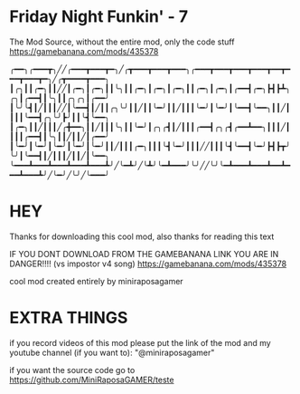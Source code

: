 # Friday Night Funkin' - 7
The Mod Source, without the entire mod, only the code stuff
https://gamebanana.com/mods/435378

╭━━╮╭━━━┳╮╱╱╭━━━┳━━━┳━╮╱╭┳━━━┳━━━┳━━━╮╭━━━┳━━━┳━━━┳━━━┳━━┳━━━┳━━━┳━╮╱╭┳━━━━┳━━━╮
┃╭╮┃┃╭━╮┃┃╱╱┃╭━╮┃╭━╮┃┃╰╮┃┃╭━╮┃╭━╮┃╭━╮┃┃╭━╮┃╭━╮┃╭━━┫╭━╮┣┫┣┻╮╭╮┃╭━━┫┃╰╮┃┃╭╮╭╮┃╭━━╯
┃╰╯╰┫┃╱┃┃┃╱╱┃╰━━┫┃╱┃┃╭╮╰╯┃┃╱┃┃╰━╯┃┃╱┃┃┃╰━╯┃╰━╯┃╰━━┫╰━━╮┃┃╱┃┃┃┃╰━━┫╭╮╰╯┣╯┃┃╰┫╰━━╮
┃╭━╮┃┃╱┃┃┃╱╭╋━━╮┃┃╱┃┃┃╰╮┃┃╰━╯┃╭╮╭┫┃╱┃┃┃╭━━┫╭╮╭┫╭━━┻━━╮┃┃┃╱┃┃┃┃╭━━┫┃╰╮┃┃╱┃┃╱┃╭━━╯
┃╰━╯┃╰━╯┃╰━╯┃╰━╯┃╰━╯┃┃╱┃┃┃╭━╮┃┃┃╰┫╰━╯┃┃┃╱╱┃┃┃╰┫╰━━┫╰━╯┣┫┣┳╯╰╯┃╰━━┫┃╱┃┃┃╱┃┃╱┃╰━━╮
╰━━━┻━━━┻━━━┻━━━┻━━━┻╯╱╰━┻╯╱╰┻╯╰━┻━━━╯╰╯╱╱╰╯╰━┻━━━┻━━━┻━━┻━━━┻━━━┻╯╱╰━╯╱╰╯╱╰━━━╯

# HEY
Thanks for downloading this cool mod, also thanks for reading this text

IF YOU DONT DOWNLOAD FROM THE GAMEBANANA LINK YOU ARE IN DANGER!!!! (vs impostor v4 song)
https://gamebanana.com/mods/435378

cool mod created entirely by miniraposagamer

# EXTRA THINGS

if you record videos of this mod please put the link of the mod and my youtube channel (if you want to): "@miniraposagamer"

if you want the source code go to 
https://github.com/MiniRaposaGAMER/teste
